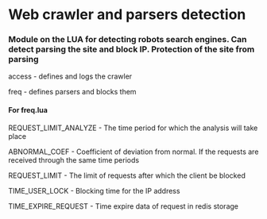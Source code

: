 # Web crawler and parsers detection

### Module on the LUA for detecting robots search engines. Can detect parsing the site and block IP. Protection of the site from parsing


access - defines and logs the crawler

freq - defines parsers and blocks them


#### For freq.lua

REQUEST_LIMIT_ANALYZE - The time period for which the analysis will take place

ABNORMAL_COEF - Coefficient of deviation from normal. If the requests are received through the same time periods

REQUEST_LIMIT - The limit of requests after which the client be blocked

TIME_USER_LOCK - Blocking time for the IP address 

TIME_EXPIRE_REQUEST - Time expire data of request in redis storage	
